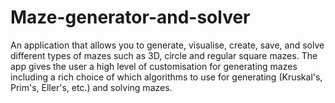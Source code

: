 # Maze-generator-and-solver
An application that allows you to generate, visualise, create, save, and solve different types of mazes such as 3D, circle and regular square mazes. The app gives the user a high level of customisation for generating mazes including a rich choice of which algorithms to use for generating (Kruskal's, Prim's, Eller's, etc.) and solving mazes.
